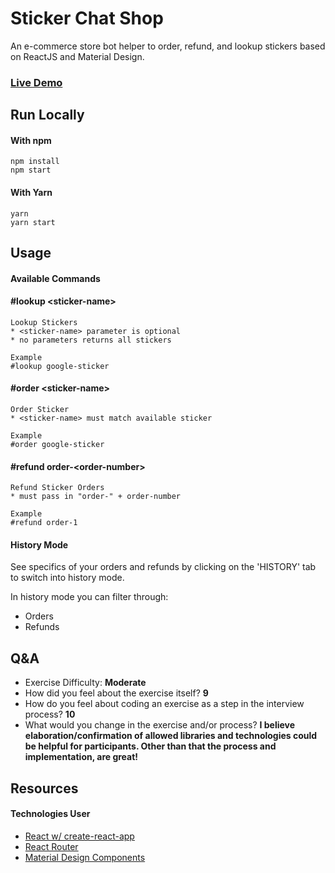 # Sticker Chat Shop

An e-commerce store bot helper to order, refund, and lookup stickers based on ReactJS and Material Design.

### [Live Demo](https://philgetz.github.io/sticker-chat-shop/)

## Run Locally

#### With npm

```
npm install
npm start
```

#### With Yarn

```
yarn
yarn start
```

## Usage

#### Available Commands

#### #lookup \<sticker-name>

```
Lookup Stickers
* <sticker-name> parameter is optional
* no parameters returns all stickers

Example
#lookup google-sticker
```

#### #order \<sticker-name>

```
Order Sticker
* <sticker-name> must match available sticker

Example
#order google-sticker
```

#### #refund order-\<order-number>

```
Refund Sticker Orders
* must pass in "order-" + order-number

Example
#refund order-1
```

#### History Mode

See specifics of your orders and refunds by clicking on the 'HISTORY' tab to switch into history mode.

In history mode you can filter through:

* Orders
* Refunds

## Q&A

* Exercise Difficulty: **Moderate**
* How did you feel about the exercise itself? **9**
* How do you feel about coding an exercise as a step in the interview process? **10**
* What would you change in the exercise and/or process? **I believe elaboration/confirmation of allowed libraries and technologies could be helpful for participants. Other than that the process and implementation, are great!**

## Resources

#### Technologies User

* [React w/ create-react-app](https://github.com/facebook/create-react-app)
* [React Router](https://github.com/ReactTraining/react-router)
* [Material Design Components](https://github.com/jamesmfriedman/rmwc)
